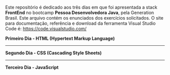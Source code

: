 Este repositório é dedicado aos três dias em que foi apresentada a stack **FrontEnd** no bootcamp **Pessoa Desenvolvedora Java**, pela Generation Brasil. Este arquivo contém os enunciados dos exercícios solicitados.
O site para documentação, referência e download da ferramenta Visual Studio Code é: https://code.visualstudio.com/


**Primeiro Dia - HTML (Hypertext Markup Language)**


----------------------------------------------------------------------------------------------------------
**Segundo Dia - CSS (Cascading Style Sheets)**


---------------------------------------------------------------------------------------------------------
**Terceiro Dia - JavaScript**
